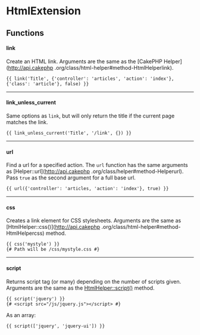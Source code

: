 HtmlExtension
=============================================

## Functions

#### link

Create an HTML link. Arguments are the same as the [CakePHP Helper](http://api.cakephp
.org/class/html-helper#method-HtmlHelperlink).

```jinja
{{ link('Title', {'controller': 'articles', 'action': 'index'}, {'class': 'article'}, false) }}
```

--------------------------------------------------

#### link_unless_current

Same options as `link`, but will only return the title if the current page matches the link.

```jinja
{{ link_unless_current('Title', '/link', {}) }}
```

--------------------------------------------------

#### url

Find a url for a specified action. The `url` function has the same arguments as [Helper::url](http://api.cakephp
.org/class/helper#method-Helperurl). Pass `true` as the second argument for a full base url.

```jinja
{{ url({'controller': 'articles, 'action': 'index'}, true) }}
```

--------------------------------------------------

#### css

Creates a link element for CSS stylesheets. Arguments are the same as [HtmlHelper::css()](http://api.cakephp
.org/class/html-helper#method-HtmlHelpercss) method.

```jinja
{{ css('mystyle') }}
{# Path will be /css/mystyle.css #}
```

--------------------------------------------------

#### script

Returns script tag (or many) depending on the number of scripts given. Arguments are the same as the
[HtmlHelper::script()](http://api.cakephp.org/class/html-helper#method-HtmlHelperscript) method.

```jinja
{{ script('jquery') }}
{# <script src="/js/jquery.js"></script> #}
```

As an array:
```jinja
{{ script(['jquery', 'jquery-ui']) }}
```